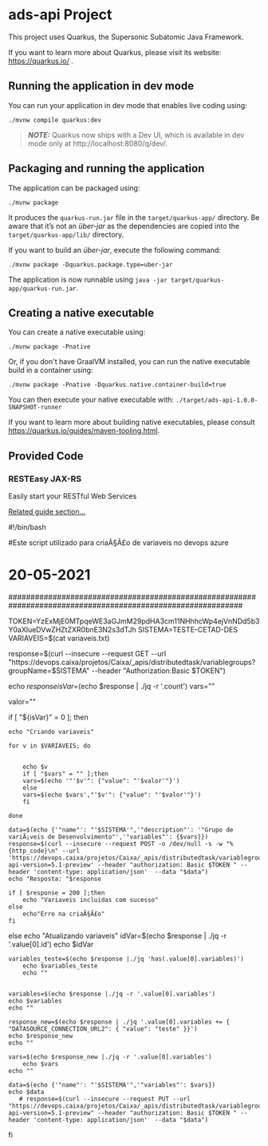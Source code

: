 # ads-api Project

This project uses Quarkus, the Supersonic Subatomic Java Framework.

If you want to learn more about Quarkus, please visit its website: https://quarkus.io/ .

## Running the application in dev mode

You can run your application in dev mode that enables live coding using:
```shell script
./mvnw compile quarkus:dev
```

> **_NOTE:_**  Quarkus now ships with a Dev UI, which is available in dev mode only at http://localhost:8080/q/dev/.

## Packaging and running the application

The application can be packaged using:
```shell script
./mvnw package
```
It produces the `quarkus-run.jar` file in the `target/quarkus-app/` directory.
Be aware that it’s not an _über-jar_ as the dependencies are copied into the `target/quarkus-app/lib/` directory.

If you want to build an _über-jar_, execute the following command:
```shell script
./mvnw package -Dquarkus.package.type=uber-jar
```

The application is now runnable using `java -jar target/quarkus-app/quarkus-run.jar`.

## Creating a native executable

You can create a native executable using: 
```shell script
./mvnw package -Pnative
```

Or, if you don't have GraalVM installed, you can run the native executable build in a container using: 
```shell script
./mvnw package -Pnative -Dquarkus.native.container-build=true
```

You can then execute your native executable with: `./target/ads-api-1.0.0-SNAPSHOT-runner`

If you want to learn more about building native executables, please consult https://quarkus.io/guides/maven-tooling.html.

## Provided Code

### RESTEasy JAX-RS

Easily start your RESTful Web Services

[Related guide section...](https://quarkus.io/guides/getting-started#the-jax-rs-resources)


#!/bin/bash

#Este script utilizado para criaÃ§Ã£o de variaveis no devops azure
# 20-05-2021
#############################################################################################################

TOKEN=YzExMjE0MTpqeWE3aGJmM29pdHA3cm11NHhhcWp4ejVnNDd5b3Y0aXlueDVwZHZtZXR0bnE3N2s3dTJh
SISTEMA=TESTE-CETAD-DES
VARIAVEIS=$(cat variaveis.txt)

response=$(curl --insecure --request GET --url "https://devops.caixa/projetos/Caixa/_apis/distributedtask/variablegroups?groupName=$SISTEMA" --header "Authorization:Basic $TOKEN")

echo $response
isVar=$(echo $response | ./jq -r '.count')
vars=""

valor=""

if [ "${isVar}" = 0 ]; then

	echo "Criando variaveis"
	
	for v in $VARIAVEIS; do


		echo $v
		if [ "$vars" = "" ];then
		vars=$(echo '"'$v'": {"value": "'$valor'"}')
		else
		vars=$(echo $vars',"'$v'": {"value": "'$valor'"}')
		fi

	done
	
	data=$(echo {'"name"': "'$SISTEMA'",'"description"': '"Grupo de variÃ¡veis de Desenvolvimento"','"variables"': {$vars}})
	response=$(curl --insecure --request POST -o /dev/null -s -w "%{http_code}\n" --url 'https://devops.caixa/projetos/Caixa/_apis/distributedtask/variablegroups?api-version=5.1-preview' --header "authorization: Basic $TOKEN " --header 'content-type: application/json'  --data "$data")
	echo "Resposta: "$response

	if [ $response = 200 ];then
		echo "Variaveis incluidas com sucesso"
	else
		echo"Erro na criaÃ§Ã£o"
	fi

else
	echo "Atualizando variaveis"
	idVar=$(echo $response | ./jq -r '.value[0].id')
	echo $idVar
	
	variables_teste=$(echo $response |./jq 'has(.value[0].variables)')
        echo $variables_teste
        echo ""


	variables=$(echo $response |./jq -r '.value[0].variables')
	echo $variables
	echo ""

	response_new=$(echo $response | ./jq '.value[0].variables += { "DATASOURCE_CONNECTION_URL2": { "value": "teste" }}')
	echo $response_new
	echo ""

	vars=$(echo $response_new |./jq -r '.value[0].variables')
        echo $vars
	echo ""
	
	data=$(echo {'"name"': "'$SISTEMA'",'"variables"': $vars})
	echo $data
       # response=$(curl --insecure --request PUT --url "https://devops.caixa/projetos/Caixa/_apis/distributedtask/variablegroups/$idVar?api-version=5.1-preview" --header "authorization: Basic $TOKEN " --header 'content-type: application/json'  --data "$data")


	


fi



